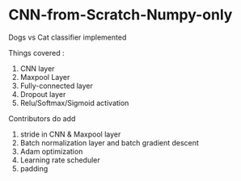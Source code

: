 # CNN-from-Scratch-Numpy-only

Dogs vs Cat classifier implemented

Things covered : 

1) CNN layer
2) Maxpool Layer
3) Fully-connected layer
4) Dropout layer
4) Relu/Softmax/Sigmoid activation

Contributors do add
1) stride in CNN & Maxpool layer
2) Batch normalization layer and batch gradient descent
3) Adam optimization
4) Learning rate scheduler
5) padding
